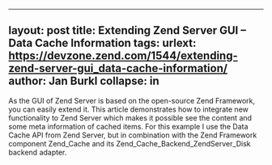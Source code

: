 ---
layout: post
title: Extending Zend Server GUI – Data Cache Information
tags: 
urlext: https://devzone.zend.com/1544/extending-zend-server-gui_data-cache-information/
author: Jan Burkl
collapse: in
----
As the GUI of Zend Server is based on the open-source Zend Framework, you can easily extend it. This article demonstrates how to integrate new functionality to Zend Server which makes it possible see the content and some meta information of cached items.
For this example I use the Data Cache API from Zend Server, but in combination with the Zend Framework component Zend_Cache and its Zend_Cache_Backend_ZendServer_Disk backend adapter.
